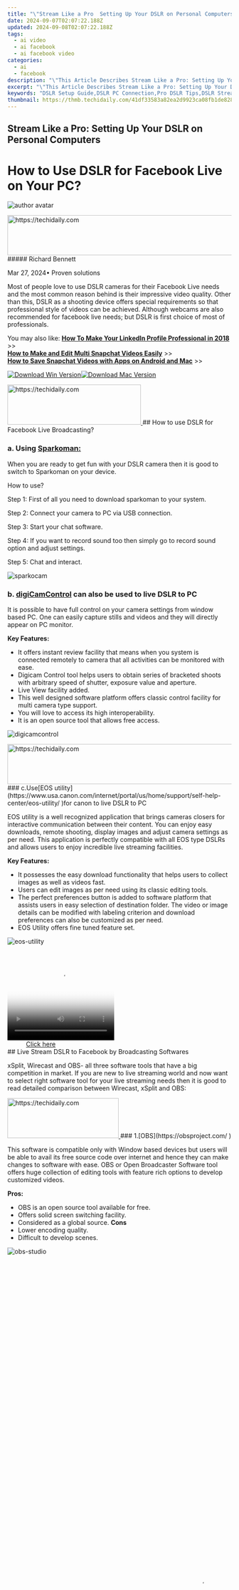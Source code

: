 ```yaml
---
title: "\"Stream Like a Pro  Setting Up Your DSLR on Personal Computers for 2024\""
date: 2024-09-07T02:07:22.188Z
updated: 2024-09-08T02:07:22.188Z
tags:
  - ai video
  - ai facebook
  - ai facebook video
categories:
  - ai
  - facebook
description: "\"This Article Describes Stream Like a Pro: Setting Up Your DSLR on Personal Computers for 2024\""
excerpt: "\"This Article Describes Stream Like a Pro: Setting Up Your DSLR on Personal Computers for 2024\""
keywords: "DSLR Setup Guide,DSLR PC Connection,Pro DSLR Tips,DSLR Streaming Basics,Learn DSLR Use,DSLR Personal Computers,Essential DSLR Techniques"
thumbnail: https://thmb.techidaily.com/41df33583a82ea2d9923ca08fb1de828ddad2dc59980553349e15164e2adbb30.jpg
---
```


## Stream Like a Pro: Setting Up Your DSLR on Personal Computers

# How to Use DSLR for Facebook Live on Your PC?

![author avatar](https://images.wondershare.com/filmora/article-images/richard-bennett.jpg)

<!-- affiliate ads begin -->
<a href="https://bluettius.sjv.io/c/5597632/2139123/17108" target="_top" id="2139123">
  <img src="//a.impactradius-go.com/display-ad/17108-2139123" border="0" alt="https://techidaily.com" width="728" height="90"/>
</a>
<img height="0" width="0" src="https://bluettius.sjv.io/i/5597632/2139123/17108" style="position:absolute;visibility:hidden;" border="0" />
<!-- affiliate ads end -->
##### Richard Bennett

 Mar 27, 2024• Proven solutions

 Most of people love to use DSLR cameras for their Facebook Live needs and the most common reason behind is their impressive video quality. Other than this, DSLR as a shooting device offers special requirements so that professional style of videos can be achieved. Although webcams are also recommended for facebook live needs; but DSLR is first choice of most of professionals.

 You may also like: [**How To Make Your LinkedIn Profile Professional in 2018**](https://tools.techidaily.com/wondershare/filmora/download/) \>>  
[**How to Make and Edit Multi Snapchat Videos Easily**](https://tools.techidaily.com/wondershare/filmora/download/) \>>  
[**How to Save Snapchat Videos with Apps on Android and Mac**](https://tools.techidaily.com/wondershare/filmora/download/) \>>

[![Download Win Version](https://images.wondershare.com/filmora/guide/download-btn-win.jpg)](https://tools.techidaily.com/wondershare/filmora/download/)[![Download Mac Version](https://images.wondershare.com/filmora/guide/download-btn-mac.jpg)](https://tools.techidaily.com/wondershare/filmora/download/)

<!-- affiliate ads begin -->
<a href="https://aligracehair.sjv.io/c/5597632/2115932/19272" target="_top" id="2115932">
  <img src="//a.impactradius-go.com/display-ad/19272-2115932" border="0" alt="https://techidaily.com" width="300" height="90"/>
</a>
<img height="0" width="0" src="https://aligracehair.sjv.io/i/5597632/2115932/19272" style="position:absolute;visibility:hidden;" border="0" />
<!-- affiliate ads end -->
## How to use DSLR for Facebook Live Broadcasting?

### a. Using [Sparkoman:](http://sparkosoft.com/sparkocam-download )

 When you are ready to get fun with your DSLR camera then it is good to switch to Sparkoman on your device.

 How to use?

 Step 1: First of all you need to download sparkoman to your system.

 Step 2: Connect your camera to PC via USB connection.

 Step 3: Start your chat software.

 Step 4: If you want to record sound too then simply go to record sound option and adjust settings.

 Step 5: Chat and interact.

![sparkocam ](https://images.wondershare.com/filmora/article-images/sparkocam.jpg)

### b. [digiCamControl]( http://digicamcontrol.com/) can also be used to live DSLR to PC

 It is possible to have full control on your camera settings from window based PC. One can easily capture stills and videos and they will directly appear on PC monitor.

**Key Features:**

* It offers instant review facility that means when you system is connected remotely to camera that all activities can be monitored with ease.
* Digicam Control tool helps users to obtain series of bracketed shoots with arbitrary speed of shutter, exposure value and aperture.
* Live View facility added.
* This well designed software platform offers classic control facility for multi camera type support.
* You will love to access its high interoperability.
* It is an open source tool that allows free access.

![ digicamcontrol](https://images.wondershare.com/filmora/article-images/digicamcontrol.jpg)

<!-- affiliate ads begin -->
<a href="https://appsumo.8odi.net/c/5597632/2137395/7443" target="_top" id="2137395">
  <img src="//a.impactradius-go.com/display-ad/7443-2137395" border="0" alt="https://techidaily.com" width="728" height="90"/>
</a>
<img height="0" width="0" src="https://appsumo.8odi.net/i/5597632/2137395/7443" style="position:absolute;visibility:hidden;" border="0" />
<!-- affiliate ads end -->
### c.Use[EOS utility](https://www.usa.canon.com/internet/portal/us/home/support/self-help-center/eos-utility/ )for canon to live DSLR to PC

 EOS utility is a well recognized application that brings cameras closers for interactive communication between their content. You can enjoy easy downloads, remote shooting, display images and adjust camera settings as per need. This application is perfectly compatible with all EOS type DSLRs and allows users to enjoy incredible live streaming facilities.

**Key Features:**

* It possesses the easy download functionality that helps users to collect images as well as videos fast.
* Users can edit images as per need using its classic editing tools.
* The perfect preferences button is added to software platform that assists users in easy selection of destination folder. The video or image details can be modified with labeling criterion and download preferences can also be customized as per need.
* EOS Utility offers fine tuned feature set.

![eos-utility ](https://images.wondershare.com/filmora/article-images/eos-utility.jpg)

<!-- affiliate ads begin -->
<span id="1328679">
					<video width="240" height="200" style="cursor:pointer"
           poster="//a.impactradius-go.com/display-clicktoplayimage/1328679.png"
           onclick="if(!this.playClicked){this.play();this.setAttribute('controls',true);this.playClicked=true;}">
	   <source src="//a.impactradius-go.com/display-ad/15852-1328679">
	   <img src="//a.impactradius-go.com/display-clicktoplayimage/1328679.png" style="border: none; height: 100%; width: 100%; object-fit: contain">
	</video>
	<div style="width:150px;text-align:center"><a href="javascript:window.open(decodeURIComponent('https%3A%2F%2Fthefitville.pxf.io%2Fc%2F5597632%2F1328679%2F15852'), '_blank');void(0);">Click here</a></div>
</span>
<img height="0" width="0" src="https://imp.pxf.io/i/5597632/1328679/15852" style="position:absolute;visibility:hidden;" border="0" />
<!-- affiliate ads end -->
## Live Stream DSLR to Facebook by Broadcasting Softwares

 xSplit, Wirecast and OBS- all three software tools that have a big competition in market. If you are new to live streaming world and now want to select right software tool for your live streaming needs then it is good to read detailed comparison between Wirecast, xSplit and OBS:

<!-- affiliate ads begin -->
<a href="https://aligracehair.sjv.io/c/5597632/2135412/19272" target="_top" id="2135412">
  <img src="//a.impactradius-go.com/display-ad/19272-2135412" border="0" alt="https://techidaily.com" width="250" height="90"/>
</a>
<img height="0" width="0" src="https://aligracehair.sjv.io/i/5597632/2135412/19272" style="position:absolute;visibility:hidden;" border="0" />
<!-- affiliate ads end -->
### 1.[OBS](https://obsproject.com/ )

 This software is compatible only with Window based devices but users will be able to avail its free source code over internet and hence they can make changes to software with ease. OBS or Open Broadcaster Software tool offers huge collection of editing tools with feature rich options to develop customized videos.

**Pros:**

* OBS is an open source tool available for free.
* Offers solid screen switching facility.
* Considered as a global source.
**Cons**
* Lower encoding quality.
* Difficult to develop scenes.

![ obs-studio](https://images.wondershare.com/filmora/article-images/obs-studio.jpg)

<!-- affiliate ads begin -->
<span id="1424529">
					<video width="864" height="1536" style="cursor:pointer"
           poster="//a.impactradius-go.com/display-clicktoplayimage/1424529.png"
           onclick="if(!this.playClicked){this.play();this.setAttribute('controls',true);this.playClicked=true;}">
	   <source src="//a.impactradius-go.com/display-ad/16446-1424529">
	   <img src="//a.impactradius-go.com/display-clicktoplayimage/1424529.png" style="border: none; height: 100%; width: 100%; object-fit: contain">
	</video>
	<div style="width:540px;text-align:center"><a href="javascript:window.open(decodeURIComponent('https%3A%2F%2Flaganoo.pxf.io%2Fc%2F5597632%2F1424529%2F16446'), '_blank');void(0);">Click here</a></div>
</span>
<img height="0" width="0" src="https://imp.pxf.io/i/5597632/1424529/16446" style="position:absolute;visibility:hidden;" border="0" />
<!-- affiliate ads end -->
### 2\. [XSplit:](https://www.xsplit.com )

 XSplit can handle big collection of data with ease that is why professionals prefer to use this tool for their streaming productions, digital training courses and for managing video podcasts.

**Pros:**

* It is much easier to operate with extremely solid user platform.
* Offers lots of advanced features along with additional plug-ins.
* OBS assists in skype interactions.
**Cons**
* Paid and slow updates.

![xsplit ](https://images.wondershare.com/filmora/article-images/xsplit.jpg)

<!-- affiliate ads begin -->
<a href="https://appsumo.8odi.net/c/5597632/2130889/7443" target="_top" id="2130889">
  <img src="//a.impactradius-go.com/display-ad/7443-2130889" border="0" alt="https://techidaily.com" width="600" height="90"/>
</a>
<img height="0" width="0" src="https://appsumo.8odi.net/i/5597632/2130889/7443" style="position:absolute;visibility:hidden;" border="0" />
<!-- affiliate ads end -->
<!-- affiliate ads begin -->
<span id="1424533">
					<video width="864" height="1536" style="cursor:pointer"
           poster="//a.impactradius-go.com/display-clicktoplayimage/1424533.png"
           onclick="if(!this.playClicked){this.play();this.setAttribute('controls',true);this.playClicked=true;}">
	   <source src="//a.impactradius-go.com/display-ad/16446-1424533">
	   <img src="//a.impactradius-go.com/display-clicktoplayimage/1424533.png" style="border: none; height: 100%; width: 100%; object-fit: contain">
	</video>
	<div style="width:540px;text-align:center"><a href="javascript:window.open(decodeURIComponent('https%3A%2F%2Flaganoo.pxf.io%2Fc%2F5597632%2F1424533%2F16446'), '_blank');void(0);">Click here</a></div>
</span>
<img height="0" width="0" src="https://imp.pxf.io/i/5597632/1424533/16446" style="position:absolute;visibility:hidden;" border="0" />
<!-- affiliate ads end -->
### 3.[Wirecast:](https://www.telestream.net/wirecast/overview.htm )

 Those who want to develop content with classic professional settings must choose wirecast for their needs. It offers a solid interface with intuitive feature set.

**Pros**

* Offers seamless transitions.
* Contains so many professional features.
* PC as well as Mac editions available.
**Cons:**
* Cost can be troublesome for beginners.

![wirecast-pro ](https://images.wondershare.com/filmora/article-images/wirecast-pro.jpg)

<!-- affiliate ads begin -->
<a href="https://bluettiit.sjv.io/c/5597632/2114267/17093" target="_top" id="2114267">
  <img src="//a.impactradius-go.com/display-ad/17093-2114267" border="0" alt="https://techidaily.com" width="728" height="90"/>
</a>
<img height="0" width="0" src="https://bluettiit.sjv.io/i/5597632/2114267/17093" style="position:absolute;visibility:hidden;" border="0" />
<!-- affiliate ads end -->
### Conclusion

 You can easily find so many people who use DSLR cameras instead of web cams but it is not always a good idea. The fact is the when sensor of a DSLR camera stays ON for long time, it suffers huge damage. Open shutter leads to potential harm to your camera. It is good to use DSLR for short while but if you are a beginner and need a device to begin with then prefer to pick right webcam for your needs.

[![Download Win Version](https://images.wondershare.com/filmora/guide/download-btn-win.jpg)](https://tools.techidaily.com/wondershare/filmora/download/)[![Download Mac Version](https://images.wondershare.com/filmora/guide/download-btn-mac.jpg)](https://tools.techidaily.com/wondershare/filmora/download/)

<!-- affiliate ads begin -->
<a href="https://appsumo.8odi.net/c/5597632/2128842/7443" target="_top" id="2128842">
  <img src="//a.impactradius-go.com/display-ad/7443-2128842" border="0" alt="https://techidaily.com" width="600" height="90"/>
</a>
<img height="0" width="0" src="https://appsumo.8odi.net/i/5597632/2128842/7443" style="position:absolute;visibility:hidden;" border="0" />
<!-- affiliate ads end -->
![author avatar](https://images.wondershare.com/filmora/article-images/richard-bennett.jpg)

Richard Bennett

Richard Bennett is a writer and a lover of all things video.

Follow @Richard Bennett

<span class="atpl-alsoreadstyle">Also read:</span>
<div><ul>
<li><a href="https://facebook-clips.techidaily.com/new-2024-approved-financial-freedom-from-viewing-videos-effective-monetization-tactics-for-fb/"><u>[New] 2024 Approved  Financial Freedom From Viewing Videos  Effective Monetization Tactics for FB</u></a></li>
<li><a href="https://fox-helps.techidaily.com/new-2024-approved-iphones-and-the-art-of-complete-circle-videos/"><u>[New] 2024 Approved  IPhones and the Art of Complete Circle Videos</u></a></li>
<li><a href="https://facebook-clips.techidaily.com/new-2024-approved-revamping-memories-editing-in-look-back-videos/"><u>[New] 2024 Approved  Revamping Memories  Editing in Look Back Videos</u></a></li>
<li><a href="https://fox-http.techidaily.com/new-a-critical-evaluation-of-ustream-with-equivalents/"><u>[New] A Critical Evaluation of Ustream with Equivalents</u></a></li>
<li><a href="https://facebook-clips.techidaily.com/new-accessing-social-network-videos-seamlessly-on-apple-tv/"><u>[New] Accessing Social Network Videos Seamlessly on Apple TV</u></a></li>
<li><a href="https://facebook-clips.techidaily.com/new-becoming-a-video-marketing-vanguard-on-facebook-with-these-20-methods-for-2024/"><u>[New] Becoming a Video Marketing Vanguard on Facebook with These 20 Methods for 2024</u></a></li>
<li><a href="https://facebook-clips.techidaily.com/new-breakthrough-techniques-for-creative-fb-video-campaigns/"><u>[New] Breakthrough Techniques for Creative FB Video Campaigns</u></a></li>
<li><a href="https://facebook-record-videos.techidaily.com/new-enhancing-profits-creating-compelling-video-trailers-for-2024/"><u>[New] Enhancing Profits  Creating Compelling Video Trailers for 2024</u></a></li>
<li><a href="https://facebook-clips.techidaily.com/new-hackers-defeat-reclaiming-account-pages-for-2024/"><u>[New] Hacker's Defeat  Reclaiming Account Pages for 2024</u></a></li>
<li><a href="https://facebook-clips.techidaily.com/new-in-2024-making-a-statement-standout-content-via-fb-slideshows/"><u>[New] In 2024, Making a Statement  Standout Content via FB Slideshows</u></a></li>
<li><a href="https://facebook-clips.techidaily.com/new-in-2024-proven-strategies-to-skyrocket-your-fb-search-results-rankings/"><u>[New] In 2024, Proven Strategies to Skyrocket Your FB Search Results Rankings</u></a></li>
<li><a href="https://facebook-clips.techidaily.com/new-in-2024-snap-and-share-the-brief-vlog-age/"><u>[New] In 2024, Snap & Share  The Brief Vlog Age</u></a></li>
<li><a href="https://facebook-clips.techidaily.com/new-in-2024-the-entrepreneurs-lifeline-critical-items-every-startup-needs-right-now/"><u>[New] In 2024, The Entrepreneur's Lifeline  Critical Items Every Startup Needs Right Now</u></a></li>
<li><a href="https://facebook-clips.techidaily.com/new-in-2024-the-invisible-force-behind-non-existent-fb-videos/"><u>[New] In 2024, The Invisible Force Behind Non-Existent FB Videos</u></a></li>
<li><a href="https://facebook-clips.techidaily.com/new-in-2024-top-social-networking-visual-delights-on-fb/"><u>[New] In 2024, Top Social Networking Visual Delights on FB</u></a></li>
<li><a href="https://facebook-clips.techidaily.com/new-in-2024-unlocking-instagrams-video-upload-feature/"><u>[New] In 2024, Unlocking Instagram's Video Upload Feature</u></a></li>
<li><a href="https://facebook-clips.techidaily.com/new-interactive-imaging-archive/"><u>[New] Interactive Imaging Archive</u></a></li>
<li><a href="https://youtube-zero.techidaily.com/he-wanderlust-chronicles-setting-up-for-success-as-a-travel-vlogger/"><u>[New] The Wanderlust Chronicles  Setting Up for Success as a Travel Vlogger</u></a></li>
<li><a href="https://vimeo-videos.techidaily.com/new-unlocking-vimeo-content-step-by-step-free-and-licensed-tools-guide-for-2024/"><u>[New] Unlocking Vimeo Content  Step-by-Step Free & Licensed Tools Guide for 2024</u></a></li>
<li><a href="https://facebook-clips.techidaily.com/new-unparalleled-access-8-leading-fb-movie-downloader-list-for-2024/"><u>[New] Unparalleled Access  #8 Leading FB Movie Downloader List for 2024</u></a></li>
<li><a href="https://facebook-clips.techidaily.com/updated-2024-approved-essential-steps-for-embedding-social-network-live-videos/"><u>[Updated] 2024 Approved  Essential Steps for Embedding Social Network Live Videos</u></a></li>
<li><a href="https://facebook-clips.techidaily.com/updated-2024-approved-maximizing-impact-adjusting-facebook-video-sizes-correctly/"><u>[Updated] 2024 Approved  Maximizing Impact  Adjusting Facebook Video Sizes Correctly</u></a></li>
<li><a href="https://facebook-clips.techidaily.com/updated-2024-approved-the-ultimate-guide-incorporating-facebook-live-into-websites/"><u>[Updated] 2024 Approved  The Ultimate Guide  Incorporating Facebook LIVE Into Websites</u></a></li>
<li><a href="https://facebook-clips.techidaily.com/updated-2024-approved-unleash-potential-strategies-for-skyrocketing-your-fb-profile-status/"><u>[Updated] 2024 Approved  Unleash Potential  Strategies for Skyrocketing Your FB Profile Status</u></a></li>
<li><a href="https://facebook-clips.techidaily.com/updated-best-8-private-video-downloaders/"><u>[Updated] Best 8 Private Video Downloaders</u></a></li>
<li><a href="https://facebook-clips.techidaily.com/updated-disabling-push-notifications-for-commercial-content-for-2024/"><u>[Updated] Disabling Push Notifications for Commercial Content for 2024</u></a></li>
<li><a href="https://some-techniques.techidaily.com/updated-from-ordinary-to-outstanding-mastering-instagram-unboxing-creation/"><u>[Updated] From Ordinary to Outstanding  Mastering Instagram Unboxing Creation</u></a></li>
<li><a href="https://screen-video-capture.techidaily.com/updated-in-2024-secure-your-video-conferences-recording-made-easy/"><u>[Updated] In 2024, Secure Your Video Conferences  Recording Made Easy</u></a></li>
<li><a href="https://facebook-clips.techidaily.com/updated-in-2024-the-complete-breakdown-of-facebooks-changes/"><u>[Updated] In 2024, The Complete Breakdown of Facebook's Changes</u></a></li>
<li><a href="https://facebook-clips.techidaily.com/updated-in-2024-the-ultimate-ipad-360-video-creation-for-facebook/"><u>[Updated] In 2024, The Ultimate iPad 360 Video Creation for Facebook</u></a></li>
<li><a href="https://instagram-videos.techidaily.com/updated-in-2024-tips-for-retro-revival-using-instagram-filters-on-previous-imagesvideos/"><u>[Updated] In 2024, Tips for Retro Revival  Using Instagram Filters on Previous Images/Videos</u></a></li>
<li><a href="https://facebook-clips.techidaily.com/updated-in-2024-top-5-ios-downloader-tools-seamless-access-to-fb-videos-and-events/"><u>[Updated] In 2024, Top 5 iOS Downloader Tools  Seamless Access to FB Videos & Events</u></a></li>
<li><a href="https://facebook-clips.techidaily.com/updated-in-2024-top-8-best-kept-video-download-secrets/"><u>[Updated] In 2024, Top 8 Best-Kept Video Download Secrets</u></a></li>
<li><a href="https://screen-recording.techidaily.com/updated-in-2024-uncomplicated-techniques-reverse-playback-in-vlc-media-player/"><u>[Updated] In 2024, Uncomplicated Techniques  Reverse Playback in VLC Media Player</u></a></li>
<li><a href="https://facebook-clips.techidaily.com/updated-live-streaming-pre-recorded-videos-the-facebook-approach/"><u>[Updated] Live Streaming Pre-Recorded Videos  The Facebook Approach</u></a></li>
<li><a href="https://facebook-clips.techidaily.com/updated-maximizing-team-output-8-excellent-facebook-planners-revealed-for-2024/"><u>[Updated] Maximizing Team Output  8 Excellent Facebook Planners Revealed for 2024</u></a></li>
<li><a href="https://extra-approaches.techidaily.com/updated-meme-makers-playbook-for-widespread-impact/"><u>[Updated] Meme Makers' Playbook for Widespread Impact</u></a></li>
<li><a href="https://facebook-clips.techidaily.com/updated-swift-snapshots-on-the-social-network-for-2024/"><u>[Updated] Swift Snapshots on the Social Network for 2024</u></a></li>
<li><a href="https://facebook-clips.techidaily.com/updated-tips-for-creating-a-viral-buzz-on-facebook-that-you-should-know-for-2024/"><u>[Updated] Tips for Creating a Viral Buzz on Facebook that You Should Know for 2024</u></a></li>
<li><a href="https://facebook-clips.techidaily.com/updated-top-5-best-facebook-video-downloader-for-ios-for-2024/"><u>[Updated] Top 5 Best Facebook Video Downloader for iOS for 2024</u></a></li>
<li><a href="https://facebook-clips.techidaily.com/updated-unearthing-the-top-10-sleeper-social-media-stars/"><u>[Updated] Unearthing the Top 10 Sleeper Social Media Stars</u></a></li>
<li><a href="https://some-techniques.techidaily.com/2024-approved-fast-forward-memories-samsung-timelapse-basics/"><u>2024 Approved  Fast-Forward Memories  Samsung Timelapse Basics</u></a></li>
<li><a href="https://facebook-clips.techidaily.com/2024-approved-swiftly-remove-live-videos-on-social-platforms/"><u>2024 Approved  Swiftly Remove Live Videos on Social Platforms</u></a></li>
<li><a href="https://screen-sharing-recording.techidaily.com/2024-approved-the-seven-finest-stardew-valley-customizations-unveiled/"><u>2024 Approved  The Seven Finest Stardew Valley Customizations Unveiled</u></a></li>
<li><a href="https://desktop-recording.techidaily.com/2024-approved-top-tier-window-snapper-for-win11-users/"><u>2024 Approved  Top-Tier Window Snapper for Win11 Users</u></a></li>
<li><a href="https://some-approaches.techidaily.com/2024-approved-unleashing-the-power-of-macos-subtitles-manipulation/"><u>2024 Approved  Unleashing the Power of macOS Subtitles Manipulation</u></a></li>
<li><a href="https://tech-savvy.techidaily.com/a-critique-on-analogies-between-internet-and-library-paradigms-within-academic-discourse/"><u>A Critique on Analogies Between Internet and Library Paradigms Within Academic Discourse</u></a></li>
<li><a href="https://facebook-clips.techidaily.com/audience-attracting-innovations-in-fb-video-ad-design/"><u>Audience-Attracting Innovations in FB Video Ad Design</u></a></li>
<li><a href="https://extra-lessons.techidaily.com/best-photo-and-video-display-apps-for-iphone-series-78/"><u>Best Photo & Video Display Apps for iPhone Series 7/8</u></a></li>
<li><a href="https://facebook-clips.techidaily.com/bridging-past-video-to-present-streaming-live-via-facebook/"><u>Bridging Past Video to Present  Streaming Live via Facebook</u></a></li>
<li><a href="https://facebook-clips.techidaily.com/elevate-facebook-videos-with-synchronized-musical-charm-for-2024/"><u>Elevate Facebook Videos with Synchronized Musical Charm for 2024</u></a></li>
<li><a href="https://extra-tips.techidaily.com/enhance-your-movies-leading-3d-blu-ray-equipment/"><u>Enhance Your Movies  Leading 3D Blu-Ray Equipment</u></a></li>
<li><a href="https://extra-lessons.techidaily.com/in-2024-aesthetic-clarity-the-ultimate-guide-to-the-top-15-gopro-luts/"><u>In 2024, Aesthetic Clarity  The Ultimate Guide to the Top 15 GOPRO LUTs</u></a></li>
<li><a href="https://facebook-clips.techidaily.com/in-2024-expert-video-extractor-and-downloader-enhanced-firefox-support/"><u>In 2024, Expert Video Extractor & Downloader  Enhanced FireFox Support</u></a></li>
<li><a href="https://facebook-clips.techidaily.com/in-2024-from-novice-to-influencer-a-step-by-step-fb-live-blueprint/"><u>In 2024, From Novice to Influencer  A Step-by-Step FB Live Blueprint</u></a></li>
<li><a href="https://android-pokemon-go.techidaily.com/in-2024-latest-way-to-get-shiny-meltan-box-in-pokemon-go-mystery-box-on-oppo-reno-11-5g-drfone-by-drfone-virtual-android/"><u>In 2024, Latest way to get Shiny Meltan Box in Pokémon Go Mystery Box On Oppo Reno 11 5G | Dr.fone</u></a></li>
<li><a href="https://facebook-clips.techidaily.com/in-2024-seamless-music-addition-for-social-media-iphoneandroid/"><u>In 2024, Seamless Music Addition for Social Media  IPhone/Android</u></a></li>
<li><a href="https://facebook-clips.techidaily.com/mastering-facebook-page-visibility-key-techniques-for-2024/"><u>Mastering Facebook Page Visibility  Key Techniques for 2024</u></a></li>
<li><a href="https://vimeo-videos.techidaily.com/mastery-in-motion-choosing-your-path-for-vimeo-download-tools-for-2024/"><u>Mastery in Motion  Choosing Your Path for Vimeo Download Tools for 2024</u></a></li>
<li><a href="https://win11.techidaily.com/navigating-chromes-inaccurate-virus-alert-and-resolving-it/"><u>Navigating Chrome's Inaccurate Virus Alert and Resolving It</u></a></li>
<li><a href="https://data-safeguard.techidaily.com/optimizing-user-engagement-through-innovative-cookiebot-solutions/"><u>Optimizing User Engagement Through Innovative Cookiebot Solutions</u></a></li>
<li><a href="https://sound-issues.techidaily.com/quick-fix-guide-resolve-absence-of-noise-on-pc-without-hassle/"><u>Quick Fix Guide: Resolve Absence of Noise on PC Without Hassle</u></a></li>
<li><a href="https://buynow-reviews.techidaily.com/the-lenovo-ideapad-130s-a-closer-look-at-its-limited-processing-strength-and-surprising-usability/"><u>The Lenovo IdeaPad 130S - A Closer Look at Its Limited Processing Strength and Surprising Usability</u></a></li>
<li><a href="https://some-guidance.techidaily.com/the-ultimate-guide-to-night-photos-on-iphones-for-2024/"><u>The Ultimate Guide to Night Photos on iPhones for 2024</u></a></li>
<li><a href="https://hardware-help.techidaily.com/uncovering-the-best-performance-pcs-at-toms-technology-blog/"><u>Uncovering the Best Performance PCs at Tom’s Technology Blog</u></a></li>
<li><a href="https://tech-haven.techidaily.com/unveiling-the-distinctions-a-deep-dive-into-gpt-4-gpt-4-turbo-and-gpt-e/"><u>Unveiling the Distinctions: A Deep Dive Into GPT-4, GPT-4 Turbo & GPT-E</u></a></li>
<li><a href="https://smart-video-editing.techidaily.com/updated-mobile-reaction-video-creation-top-tools-and-apps/"><u>Updated Mobile Reaction Video Creation Top Tools and Apps</u></a></li>
<li><a href="https://audio-shaping.techidaily.com/updated-sonic-storytelling-showcasing-sound-waves-and-engaging-animated-sequences-with-sony-vegas-pro/"><u>Updated Sonic Storytelling Showcasing Sound Waves & Engaging Animated Sequences with Sony Vegas Pro</u></a></li>
<li><a href="https://ai-driven-video-production.techidaily.com/updated-the-ultimate-guide-to-slow-motion-video-editing-top-10-software-for-2024/"><u>Updated The Ultimate Guide to Slow Motion Video Editing Top 10 Software for 2024</u></a></li>
</ul></div>

<ins class="adsbygoogle"
      style="display:block"
      data-ad-client="ca-pub-7571918770474297"
      data-ad-slot="8358498916"
      data-ad-format="auto"
      data-full-width-responsive="true"></ins>